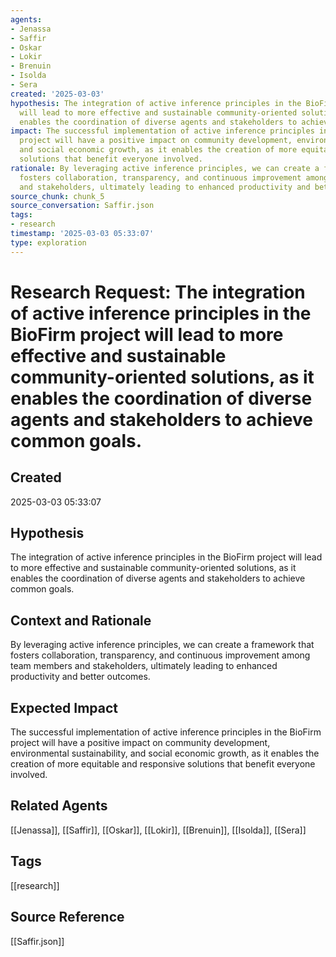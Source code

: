 ```yaml
---
agents:
- Jenassa
- Saffir
- Oskar
- Lokir
- Brenuin
- Isolda
- Sera
created: '2025-03-03'
hypothesis: The integration of active inference principles in the BioFirm project
  will lead to more effective and sustainable community-oriented solutions, as it
  enables the coordination of diverse agents and stakeholders to achieve common goals.
impact: The successful implementation of active inference principles in the BioFirm
  project will have a positive impact on community development, environmental sustainability,
  and social economic growth, as it enables the creation of more equitable and responsive
  solutions that benefit everyone involved.
rationale: By leveraging active inference principles, we can create a framework that
  fosters collaboration, transparency, and continuous improvement among team members
  and stakeholders, ultimately leading to enhanced productivity and better outcomes.
source_chunk: chunk_5
source_conversation: Saffir.json
tags:
- research
timestamp: '2025-03-03 05:33:07'
type: exploration
---
```


# Research Request: The integration of active inference principles in the BioFirm project will lead to more effective and sustainable community-oriented solutions, as it enables the coordination of diverse agents and stakeholders to achieve common goals.

## Created
2025-03-03 05:33:07

## Hypothesis
The integration of active inference principles in the BioFirm project will lead to more effective and sustainable community-oriented solutions, as it enables the coordination of diverse agents and stakeholders to achieve common goals.

## Context and Rationale
By leveraging active inference principles, we can create a framework that fosters collaboration, transparency, and continuous improvement among team members and stakeholders, ultimately leading to enhanced productivity and better outcomes.

## Expected Impact
The successful implementation of active inference principles in the BioFirm project will have a positive impact on community development, environmental sustainability, and social economic growth, as it enables the creation of more equitable and responsive solutions that benefit everyone involved.

## Related Agents
[[Jenassa]], [[Saffir]], [[Oskar]], [[Lokir]], [[Brenuin]], [[Isolda]], [[Sera]]

## Tags
[[research]]

## Source Reference
[[Saffir.json]]
